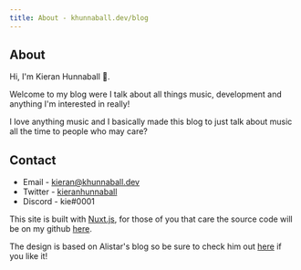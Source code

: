 ```yaml
---
title: About - khunnaball.dev/blog
---
```


## About

Hi, I'm Kieran Hunnaball 👋.

Welcome to my blog were I talk about all things music, development and anything I'm interested in really!

I love anything music and I basically made this blog to just talk about music all the time to people who may care?


## Contact

* Email - [kieran@khunnaball.dev](mailto:kieran@khunnaball.dev)
* Twitter - [kieranhunnaball](https://twitter.com/kieranhunnaball)
* Discord - kie#0001

This site is built with [Nuxt.js](https://nuxtjs.org), for those of you that care the source code will be on my github [here](https://github.com/khunnaball/blog).

The design is based on Alistar's blog so be sure to check him out [here](https://twitter.com/alistaiiiir) if you like it!